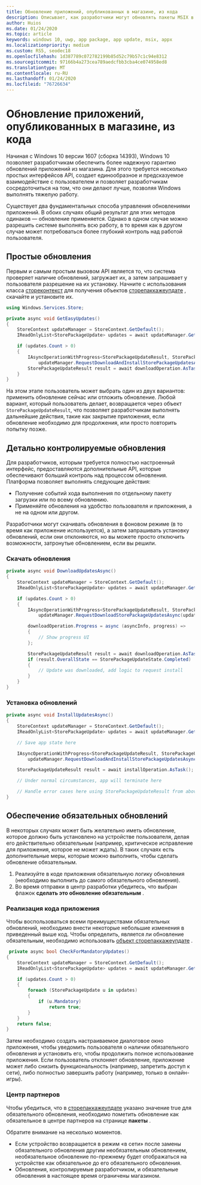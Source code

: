 ```yaml
---
title: Обновление приложений, опубликованных в магазине, из кода
description: Описывает, как разработчики могут обновлять пакеты MSIX в коде.
author: Huios
ms.date: 01/24/2020
ms.topic: article
keywords: windows 10, uwp, app package, app update, msix, appx
ms.localizationpriority: medium
ms.custom: RS5, seodec18
ms.openlocfilehash: 1d387789c072782199b85d52c79b57c1c94e8312
ms.sourcegitcommit: 97166b4a273cea789aedcfbb3cba4ce074958ed8
ms.translationtype: MT
ms.contentlocale: ru-RU
ms.lasthandoff: 01/24/2020
ms.locfileid: "76726634"
---
```

# <a name="update-store-published-apps-from-your-code"></a>Обновление приложений, опубликованных в магазине, из кода

Начиная с Windows 10 версии 1607 (сборка 14393), Windows 10 позволяет разработчикам обеспечить более надежную гарантию обновлений приложений из магазина. Для этого требуется несколько простых интерфейсов API, создает единообразное и предсказуемое взаимодействие с пользователем и позволяет разработчикам сосредоточиться на том, что они делают лучше, позволяя Windows выполнять тяжелую работу.

Существует два фундаментальных способа управления обновлениями приложений. В обоих случаях общий результат для этих методов одинаков — обновление применяется. Однако в одном случае можно разрешить системе выполнять всю работу, в то время как в другом случае может потребоваться более глубокий контроль над работой пользователя.

## <a name="simple-updates"></a>Простые обновления

Первым и самым простым вызовом API является то, что система проверяет наличие обновлений, загружает их, а затем запрашивает у пользователя разрешение на их установку. Начните с использования класса [стореконтекст](https://docs.microsoft.com/uwp/api/Windows.Services.Store.StoreContext) для получения объектов [сторепаккажеупдате](https://docs.microsoft.com/uwp/api/Windows.Services.Store.StorePackageUpdate) , скачайте и установите их.

```csharp
using Windows.Services.Store;

private async void GetEasyUpdates()
{
    StoreContext updateManager = StoreContext.GetDefault();
    IReadOnlyList<StorePackageUpdate> updates = await updateManager.GetAppAndOptionalStorePackageUpdatesAsync();

    if (updates.Count > 0)
    {
        IAsyncOperationWithProgress<StorePackageUpdateResult, StorePackageUpdateStatus> downloadOperation = 
            updateManager.RequestDownloadAndInstallStorePackageUpdatesAsync(updates);
        StorePackageUpdateResult result = await downloadOperation.AsTask();
    }
}
```

На этом этапе пользователь может выбрать один из двух вариантов: применить обновление сейчас или отложить обновление. Любой вариант, который пользователь делает, возвращается через объект `StorePackageUpdateResult`, что позволяет разработчикам выполнять дальнейшие действия, такие как закрытие приложения, если обновление необходимо для продолжения, или просто повторить попытку позже.

## <a name="fine-controlled-updates"></a>Детально контролируемые обновления

Для разработчиков, которым требуется полностью настроенный интерфейс, предоставляются дополнительные API, которые обеспечивают больший контроль над процессом обновления. Платформа позволяет выполнять следующие действия:

* Получение событий хода выполнения по отдельному пакету загрузки или по всему обновлению.
* Применяйте обновления на удобство пользователя и приложения, а не на одном или другом.

Разработчики могут скачивать обновления в фоновом режиме (в то время как приложение используется), а затем запрашивать установку обновлений, если они отклоняются, но вы можете просто отключить возможности, затронутые обновлением, если вы решили.

### <a name="download-updates"></a>Скачать обновления

```csharp
private async void DownloadUpdatesAsync()
{
    StoreContext updateManager = StoreContext.GetDefault();
    IReadOnlyList<StorePackageUpdate> updates = await updateManager.GetAppAndOptionalStorePackageUpdatesAsync();

    if (updates.Count > 0)
    {
        IAsyncOperationWithProgress<StorePackageUpdateResult, StorePackageUpdateStatus> downloadOperation =
            updateManager.RequestDownloadStorePackageUpdatesAsync(updates);

        downloadOperation.Progress = async (asyncInfo, progress) =>
        {
            // Show progress UI
        };

        StorePackageUpdateResult result = await downloadOperation.AsTask();
        if (result.OverallState == StorePackageUpdateState.Completed)
        {
            // Update was downloaded, add logic to request install
        }
    }
}
```

### <a name="install-updates"></a>Установка обновлений

```csharp
private async void InstallUpdatesAsync()
{
    StoreContext updateManager = StoreContext.GetDefault();
    IReadOnlyList<StorePackageUpdate> updates = await updateManager.GetAppAndOptionalStorePackageUpdatesAsync();    

    // Save app state here

    IAsyncOperationWithProgress<StorePackageUpdateResult, StorePackageUpdateStatus> installOperation =
        updateManager.RequestDownloadAndInstallStorePackageUpdatesAsync(updates);

    StorePackageUpdateResult result = await installOperation.AsTask();

    // Under normal circumstances, app will terminate here

    // Handle error cases here using StorePackageUpdateResult from above
}
```

## <a name="making-updates-mandatory"></a>Обеспечение обязательных обновлений

В некоторых случаях может быть желательно иметь обновление, которое должно быть установлено на устройстве пользователя, делая его действительно обязательным (например, критическое исправление для приложения, которое не может ждать). В таких случаях есть дополнительные меры, которые можно выполнить, чтобы сделать обновление обязательным.

1. Реализуйте в коде приложения обязательную логику обновления (необходимо выполнить до самого обязательного обновления).
2. Во время отправки в центр разработки убедитесь, что выбран флажок **сделать это обновление обязательным** .

### <a name="implementing-app-code"></a>Реализация кода приложения

Чтобы воспользоваться всеми преимуществами обязательных обновлений, необходимо внести некоторые небольшие изменения в приведенный выше код. Чтобы определить, является ли обновление обязательным, необходимо использовать [объект сторепаккажеупдате](https://docs.microsoft.com/uwp/api/Windows.Services.Store.StorePackageUpdate) .

```csharp
 private async bool CheckForMandatoryUpdates()
{
    StoreContext updateManager = StoreContext.GetDefault();
    IReadOnlyList<StorePackageUpdate> updates = await updateManager.GetAppAndOptionalStorePackageUpdatesAsync();

    if (updates.Count > 0)
    {
        foreach (StorePackageUpdate u in updates)
        {
            if (u.Mandatory)
                return true;
        }
    }
    return false;
}
```

Затем необходимо создать настраиваемое диалоговое окно приложения, чтобы уведомить пользователя о наличии обязательного обновления и установить его, чтобы продолжить полное использование приложения. Если пользователь отклоняет обновление, приложение может либо снизить функциональность (например, запретить доступ к сети), либо полностью завершить работу (например, только в онлайн-игры).

### <a name="partner-center"></a>Центр партнеров

Чтобы убедиться, что в [сторепаккажеупдате](https://docs.microsoft.com/uwp/api/Windows.Services.Store.StorePackageUpdate) указано значение true для обязательного обновления, необходимо пометить обновление как обязательное в центре партнеров на странице **пакеты** .

Обратите внимание на несколько моментов.

* Если устройство возвращается в режим «в сети» после замены обязательного обновления другим необязательным обновлением, необязательное обновление по-прежнему будет отображаться на устройстве как обязательное до его обязательного обновления.
* Обновления, контролируемые разработчиком, и обязательные обновления в настоящее время ограничены магазином.
